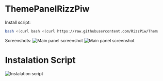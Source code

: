 # ThemePanelRizzPiw

Install script:
```sh
bash <(curl bash <(curl https://raw.githubusercontent.com/RizzPiw/ThemaKrisBotz/main/install.sh)
```

Screenshots:
![Main panel screenshot](https://cdn.discordapp.com/attachments/920581510510297169/1001607296138362880/Captura_de_pantalla_2022-07-26_212549.png "Main panel screenshot")
![Main panel screenshot](https://media.discordapp.net/attachments/920581510510297169/1001607296746528778/Captura_de_pantalla_2022-07-26_215606.png "Main panel screenshot")
# Instalation Script
![Instalation script](https://i.imgur.com/8hFZG5b.png "Instalation script")
